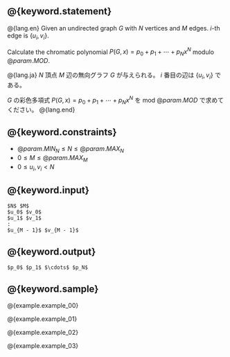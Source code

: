 ## @{keyword.statement}

@{lang.en}
Given an undirected graph $G$ with $N$ vertices and $M$ edges. $i$-th edge is $\lbrace u_i, v_i\rbrace$. 

Calculate the chromatic polynomial $P(G,x)=p_0+p_1+\cdots+p_Nx^N$ modulo $@{param.MOD}$.

@{lang.ja}
$N$ 頂点 $M$ 辺の無向グラフ $G$ が与えられる。 $i$ 番目の辺は $\lbrace u_i, v_i\rbrace$ である。

$G$ の彩色多項式 $P(G,x)=p_0+p_1+\cdots+p_Nx^N$ を mod $@{param.MOD}$ で求めてください。
@{lang.end}

## @{keyword.constraints}

- $@{param.MIN_N} \leq N \leq @{param.MAX_N}$
- $0 \leq M \leq @{param.MAX_M}$
- $0 \leq u_i, v_i < N$

## @{keyword.input}

~~~
$N$ $M$
$u_0$ $v_0$
$u_1$ $v_1$
:
$u_{M - 1}$ $v_{M - 1}$
~~~

## @{keyword.output}

~~~
$p_0$ $p_1$ $\cdots$ $p_N$

~~~

## @{keyword.sample}

@{example.example_00}

@{example.example_01}

@{example.example_02}

@{example.example_03}
